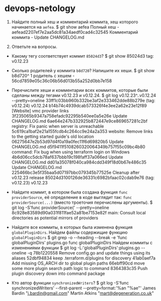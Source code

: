 # devops-netology
1. Найдите полный хеш и комментарий коммита, хеш которого начинается на `aefea`.
   $ git show aefea
   Полный хеш - aefead2207ef7e2aa5dc81a34aedf0cad4c32545
   Комментарий коммита - Update CHANGELOG.md

2. Ответьте на вопросы.
* Какому тегу соответствует коммит `85024d3`?
  $ git show 85024d3
  tag: v0.12.23

* Сколько родителей у коммита `b8d720`? Напишите их хеши.
  $ git show b8d720^
  1 родитель с хешем - 56cd7859e05c36c06b56d013b55a252d0bb7e158

* Перечислите хеши и комментарии всех коммитов, которые были сделаны между тегами  v0.12.23 и v0.12.24.
  $ git log v0.12.23^..v0.12.24 --pretty=oneline
  33ff1c03bb960b332be3af2e333462dde88b279e (tag: v0.12.24) v0.12.24
  b14b74c4939dcab573326f4e3ee2a62e23e12f89 [Website] vmc provider links
  3f235065b9347a758efadc92295b540ee0a5e26e Update CHANGELOG.md
  6ae64e247b332925b872447e9ce869657281c2bf registry: Fix panic when server is unreachable
  5c619ca1baf2e21a155fcdb4c264cc9e24a2a353 website: Remove links to the getting started guide's old location
  06275647e2b53d97d4f0a19a0fec11f6d69820b5 Update CHANGELOG.md
  d5f9411f5108260320064349b757f55c09bc4b80 command: Fix bug when using terraform login on Windows
  4b6d06cc5dcb78af637bbb19c198faff37a066ed Update CHANGELOG.md
  dd01a35078f040ca984cdd349f18d0b67e486c35 Update CHANGELOG.md
  225466bc3e5f35baa5d07197bbc079345b77525e Cleanup after v0.12.23 release
  85024d3100126de36331c6982bfaac02cdab9e76 (tag: v0.12.23) v0.12.23


* Найдите коммит, в котором была создана функция `func providerSource`, её определение в коде выглядит так: `func providerSource(...)` (вместо троеточия перечислены аргументы).
  $ git log -S'func providerSource(' --pretty=oneline
  8c928e83589d90a031f811fae52a81be7153e82f main: Consult local directories as potential mirrors of providers

* Найдите все коммиты, в которых была изменена функция `globalPluginDirs`.
  Найдем файлы содержищие функцию `globalPluginDirs`
  $ git grep -o --heading --break -e 'func globalPluginDirs'
  plugins.go
  func globalPluginDirs
  Найдем коммиты с изменениями функции
  $ git log -L:'globalPluginDirs':plugins.go --oneline -q
  78b1220558 Remove config.go and update things using its aliases
  52dbf94834 keep .terraform.d/plugins for discovery
  41ab0aef7a Add missing OS_ARCH dir to global plugin paths
  66ebff90cd move some more plugin search path logic to command
  8364383c35 Push plugin discovery down into command package

* Кто автор функции `synchronizedWriters`?
  $ git log -S'func synchronizedWriters' --first-parent --pretty=format:'%an "%ae"'
  James Bardin "j.bardin@gmail.com"
  Martin Atkins "mart@degeneration.co.uk"
